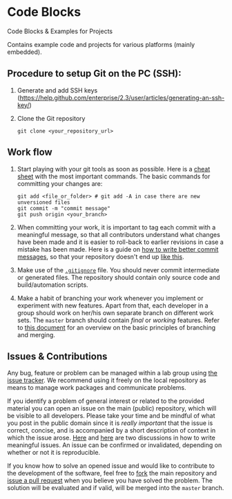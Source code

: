 # Code Blocks
Code Blocks &amp; Examples for Projects

Contains example code and projects for various platforms (mainly embedded).

## Procedure to setup Git on the PC (SSH):

1. Generate and add SSH keys (https://help.github.com/enterprise/2.3/user/articles/generating-an-ssh-key/)

2. Clone the Git repository

    ```
    git clone <your_repository_url>
    ```
  

## Work flow

1. Start playing with your git tools as soon as possible. Here is a [cheat sheet](https://training.github.com/kit/downloads/github-git-cheat-sheet.pdf) with the most important commands. The basic commands for committing your changes are:
    ```
    git add <file_or_folder> # git add -A in case there are new unversioned files
    git commit -m "commit message" 
    git push origin <your_branch> 
    ```

2. When committing your work, it is important to tag each commit with a meaningful message, so that all contributors understand what changes have been made and it is easier to roll-back to earlier revisions in case a mistake has been made. Here is a guide on [how to write better commit messages](https://robots.thoughtbot.com/5-useful-tips-for-a-better-commit-message), so that your repository doesn't end up [like this](https://xkcd.com/1296/).

3. Make use of the [`.gitignore`](http://git-scm.com/docs/gitignore) file. You should never commit intermediate or generated files. The repository should contain only source code and build/automation scripts.

4. Make a habit of branching your work whenever you implement or experiment with new features. Apart from that, each developer in a group should work on her/his own separate branch on different work sets. The `master` branch should contain _final_ or _working_ features. Refer to [this document](https://git-scm.com/book/en/v2/Git-Branching-Basic-Branching-and-Merging) for an overview on the basic principles of branching and merging. 



## Issues & Contributions

Any bug, feature or problem can be managed within a lab group using [the issue tracker](https://guides.github.com/features/issues/). We recommend using it freely on the local repository as means to manage work packages and communicate problems.

If you identify a problem of general interest or related to the provided material you can open an issue on the main (public) repository, which will be visible to all developers. Please take your time and be mindful of what you post in the public domain since it is _really important_ that the issue is correct, concise, and is accompanied by a short description of context in which the issue arose. [Here](https://wiredcraft.com/blog/how-we-write-our-github-issues/) and [here](https://upthemes.com/blog/2014/02/writing-useful-github-issues/) are two discussions in how to write meaningful issues. An issue can be confirmed or invalidated, depending on whether or not it is reproducible.

If you know how to solve an opened issue and would like to contribute to the development of the software, feel free to [fork](https://help.github.com/enterprise/2.4/user/articles/fork-a-repo/) the main repository and [issue a pull request](https://help.github.com/articles/using-pull-requests/) when you believe you have solved the problem. The solution will be evaluated and if valid, will be merged into the `master` branch.

